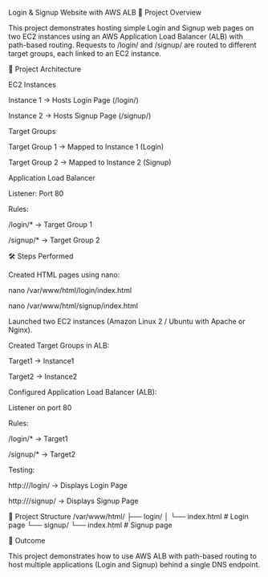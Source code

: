 Login & Signup Website with AWS ALB
📌 Project Overview

This project demonstrates hosting simple Login and Signup web pages on two EC2 instances using an AWS Application Load Balancer (ALB) with path-based routing.
Requests to /login/ and /signup/ are routed to different target groups, each linked to an EC2 instance.

🚀 Project Architecture

EC2 Instances

Instance 1 → Hosts Login Page (/login/)

Instance 2 → Hosts Signup Page (/signup/)

Target Groups

Target Group 1 → Mapped to Instance 1 (Login)

Target Group 2 → Mapped to Instance 2 (Signup)

Application Load Balancer

Listener: Port 80

Rules:

/login/* → Target Group 1

/signup/* → Target Group 2

🛠️ Steps Performed

Created HTML pages using nano:

nano /var/www/html/login/index.html

nano /var/www/html/signup/index.html

Launched two EC2 instances (Amazon Linux 2 / Ubuntu with Apache or Nginx).

Created Target Groups in ALB:

Target1 → Instance1

Target2 → Instance2

Configured Application Load Balancer (ALB):

Listener on port 80

Rules:

/login/* → Target1

/signup/* → Target2

Testing:

http://<ALB-DNS>/login/ → Displays Login Page

http://<ALB-DNS>/signup/ → Displays Signup Page

📂 Project Structure
/var/www/html/
 ├── login/
 │    └── index.html   # Login page
 └── signup/
      └── index.html   # Signup page

🎯 Outcome

This project demonstrates how to use AWS ALB with path-based routing to host multiple applications (Login and Signup) behind a single DNS endpoint.
